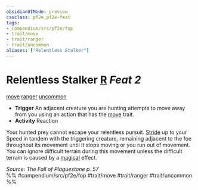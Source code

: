 ```yaml
---
obsidianUIMode: preview
cssclass: pf2e,pf2e-feat
tags:
- compendium/src/pf2e/fop
- trait/move
- trait/ranger
- trait/uncommon
aliases: ["Relentless Stalker"]
---
```

# Relentless Stalker  [R](../../rules/core-rulebook/chapter-9-playing-the-game.md#Actions "Reaction") *Feat 2*  
[move](../../rules/traits/move.md)  [ranger](../../rules/traits/ranger.md)  [uncommon](../../rules/traits/uncommon.md)  

- **Trigger** An adjacent creature you are hunting attempts to move away from you using an action that has the [move](../../rules/traits/move.md) trait.
- **Activity** Reaction

Your hunted prey cannot escape your relentless pursuit. [Stride](../../rules/actions/stride.md) up to your Speed in tandem with the triggering creature, remaining adjacent to the foe throughout its movement until it stops moving or you run out of movement. You can ignore difficult terrain during this movement unless the difficult terrain is caused by a [magical](../../rules/traits/magical.md) effect.

*Source: The Fall of Plaguestone p. 57*  
%% #compendium/src/pf2e/fop #trait/move #trait/ranger #trait/uncommon %%